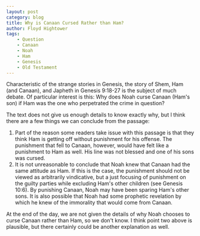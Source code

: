 ```yaml
---
layout: post
category: blog
title: Why is Canaan Cursed Rather than Ham?
author: Floyd Hightower
tags:
    - Question
    - Canaan
    - Noah
    - Ham
    - Genesis
    - Old Testament
---
```


Characteristic of the strange stories in Genesis, the story of Shem, Ham (and Canaan), and Japheth in Genesis 9:18-27 is the subject of much debate. Of particular interest is this: Why does Noah curse Canaan (Ham's son) if Ham was the one who perpetrated the crime in question?

The text does not give us enough details to know exactly why, but I think there are a few things we can conclude from the passage:

1. Part of the reason some readers take issue with this passage is that they think Ham is getting off without punishment for his offense. The punishment that fell to Canaan, however, would have felt like a punishment to Ham as well. His line was not blessed and one of his sons was cursed.
2. It is not unreasonable to conclude that Noah knew that Canaan had the same attitude as Ham. If this is the case, the punishment should not be viewed as arbitrarily vindicative, but a just focusing of punishment on the guilty parties while excluding Ham's other children (see Genesis 10:6). By punishing Canaan, Noah may have been sparing Ham's other sons. It is also possible that Noah had some prophetic revelation by which he knew of the immorality that would come from Canaan.

At the end of the day, we are not given the details of why Noah chooses to curse Canaan rather than Ham, so we don't know. I think point two above is plausible, but there certainly could be another explanation as well.
